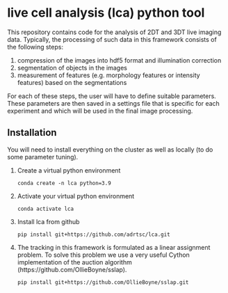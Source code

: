 # live cell analysis (lca) python tool

This repository contains code for the analysis of 2DT and 3DT live imaging data. Typically, the processing of such data in this framework consists of the following steps:

<ol>
  <li> compression of the images into hdf5 format and illumination correction  </li>
  <li> segmentation of objects in the images </li>
  <li> measurement of features (e.g. morphology features or intensity features) based on the segmentations </li>
</ol>

For each of these steps, the user will have to define suitable parameters. These parameters are then saved in a settings file that is specific for each experiment and which will be used in the final image processing.

## Installation

You will need to install everything on the cluster as well as locally (to do some parameter tuning).

<ol>
  <li> Create a virtual python environment </li>
  
    conda create -n lca python=3.9
  
  <li> Activate your virtual python environment </li>
  
    conda activate lca

  <li> Install lca from github </li>
  
    pip install git+https://github.com/adrtsc/lca.git

  <li> The tracking in this framework is formulated as a linear assignment problem. To solve this problem we use a very useful Cython implementation of the auction algorithm (https://github.com/OllieBoyne/sslap).
    
    pip install git+https://github.com/OllieBoyne/sslap.git
